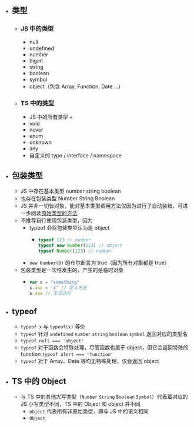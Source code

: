 - ## 类型
	- ### JS 中的类型
		- null
		- undefined
		- number
		- bigint
		- string
		- boolean
		- symbol
		- object（包含 Array, Function, Date ...）
	- ### TS 中的类型
		- JS 中的所有类型 +
		- void
		- never
		- enum
		- unknown
		- any
		- 自定义的 type / interface / namespace
- ## 包装类型
	- JS 中存在基本类型 number string boolean
	- 也存在包装类型 Number String Boolean
	- JS 并非一切皆对象，能对基本类型调用方法仅因为进行了自动装箱，可进一步阅读[原始类型的方法](https://zh.javascript.info/primitives-methods)
	- 不推荐自行使用包装类型，因为
		- typeof 会将包装类型认为是 object
			- ```js
			  typeof 123 // number
			  typeof new Number(123) // object
			  typeof Number(123) // number
			  ```
		- `new Number(0)` 的布尔断言为 true（因为所有对象都是 true）
	- 包装类型是一次性发生的，产生的是临时对象
		- ```js
		  var s = "something"
		  s.aaa = 'x' // 定义方法
		  s.aaa // 无法访问
		  ```
- ## typeof
	- `typeof x` 与 `typeof(x)` 等价
	- `typeof` 针对 `undefined` `number` `string` `boolean` `symbol` 返回对应的类型名
	- `typeof null === 'object'`
	- `typeof` 对于函数会特殊处理，尽管函数也属于 object，但它会返回特殊的 function `typeof alert === 'function'`
	- `typeof` 对于 Array、Date 等均无特殊处理，仅会返回 object
- ## TS 中的 Object
	- 与 TS 中的其他大写类型（`Number` `String` `Boolean` `Symbol`）代表着对应的 JS 小写类型不同，TS 中的 Object 和 object 并不同
		- `object` 代表所有非原始类型，即与 JS 中的语义相同
		- `Object`